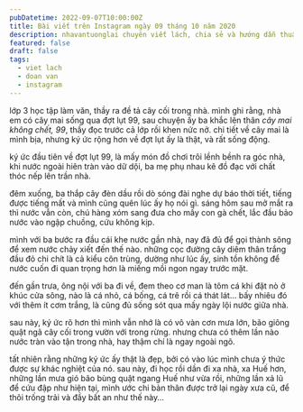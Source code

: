 ```yaml
---
pubDatetime: 2022-09-07T10:00:00Z
title: Bài viết trên Instagram ngày 09 tháng 10 năm 2020
description: nhavantuonglai chuyên viết lách, chia sẻ và hướng dẫn thuần thục khi thực hành viết lách qua những bài chia sẻ trên Instagram chính thức.
featured: false
draft: false
tags:
  - viet lach
  - doan van
  - instagram
---
```


lớp 3 học tập làm văn, thầy ra đề tả cây cối trong nhà. mình ghi rằng, nhà em có cây mai sống qua đợt lụt 99, sau chuyện ấy ba khắc lên thân _cây mai không chết, 99_, thầy đọc trước cả lớp rồi khen nức nở. chi tiết về cây mai là mình bịa, nhưng ký ức rộng hơn về đợt lụt ấy là thật, và rất sống động.

ký ức đầu tiên về đợt lụt 99, là mấy món đồ chơi trôi lềnh bềnh ra góc nhà, khi nước ngoài hiên tràn vào dữ dội, ba mẹ phụ nhau kê đồ đạc với chất thóc nếp lên trần nhà.

đêm xuống, ba thắp cây đèn dầu rồi dò sóng đài nghe dự báo thời tiết, tiếng được tiếng mất và mình cũng quên lúc ấy họ nói gì. sáng hôm sau mở mắt ra thì nước vẫn còn, chú hàng xóm sang đưa cho mấy con gà chết, lắc đầu bảo nước vào ngập chuồng, cứu không kịp.

mình với ba bước ra đầu cái khe nước gần nhà, nay đã đủ để gọi thành sông để xem nước chảy xiết đến thế nào. những cọc đường cây diêm thân trắng đầu đỏ chi chít là cả kiểu côn trùng, dường như lúc ấy, sinh tồn không để nước cuốn đi quan trọng hơn là miếng mồi ngon ngay trước mặt.

đến gần trưa, ông nội với ba đi về, đem theo cơ man là tôm cá khi đặt nò ở khúc cửa sông, nào là cá nhỏ, cá bống, cá trê rồi cá thát lát… bấy nhiêu đó với thêm ít cơm trắng, là cũng đủ sống sót qua mấy ngày lội nước giữa nhà.

sau này, ký ức rõ hơn thì mình vẫn nhớ là có vô vàn cơn mưa lớn, bão giông quật ngã cây cối trong vườn với trong rừng. nhưng chưa có thêm lần nào nước tràn vào tận trong nhà, hay thậm chí là ngay ngoài ngõ.

tất nhiên rằng những ký ức ấy thật là đẹp, bởi có vào lúc mình chưa ý thức được sự khác nghiệt của nó. sau này, đi học rồi dần đi xa nhà, xa Huế hơn, những lần mưa gió bão bùng quật ngang Huế như vừa rồi, những lần xả lũ để cứu đập như hiện tại, mình ước chi bản thân được trở lại ngày xưa cũ, để thôi trống trải và đầy bất an như thế này…
